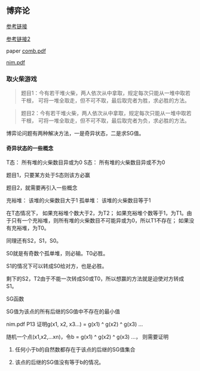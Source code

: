 ## 博弈论

[参考链接](https://www.cnblogs.com/kuangbin/archive/2011/08/28/2156426.html)

[参考链接2](https://blog.csdn.net/neighthorn/article/details/51868746)

paper
[comb.pdf](https://www.math.ucla.edu/~tom/Game_Theory/Contents.html)

[nim.pdf](http://web.mit.edu/sp.268/www/nim.pdf)

### 取火柴游戏

> 题目1：今有若干堆火柴，两人依次从中拿取，规定每次只能从一堆中取若干根， 
可将一堆全取走，但不可不取，最后取完者为胜，求必胜的方法。

> 题目2：今有若干堆火柴，两人依次从中拿取，规定每次只能从一堆中取若干根， 
可将一堆全取走，但不可不取，最后取完者为负，求必胜的方法。

博弈论问题有两种解决方法，一是奇异状态，二是求SG值。
#### 奇异状态的一些概念

T态： 所有堆的火柴数目异或为0
S态： 所有堆的火柴数目异或不为0

题目1，只要某方处于S态则该方必赢

题目2，就需要再引入一些概念

充裕堆： 该堆的火柴数目大于1
孤单堆： 该堆的火柴数目等于1

在T态情况下，
如果充裕堆个数大于2，为T2；
如果充裕堆个数等于1，为T1。由于只有一个充裕堆，则所有堆的火柴数目不可能异或为0，所以T1不存在；
如果没有充裕堆，为T0。

同理还有S2，S1，S0。

S0就是有奇数个孤单堆，则必输。T0必胜。

S1的情况下可以转成S0给对方，也是必胜。

剩下的S2，T2由于不能一次转成S0或T0，所以想赢的方法就是迫使对方转成S1。


SG函数

SG值为该点的所有后继的SG值中不存在的最小值

nim.pdf P13
证明g(x1, x2, x3...) = g(x1) ^ g(x2) ^ g(x3) ...

随机一个点(x1,x2,...xn)，令b = g(x1) ^ g(x2) ^ g(x3) ...，
则需要证明
1. 任何小于b的自然数都存在于该点的后继的SG值集合

2. 该点的后继的SG值没有等于b的情况。

